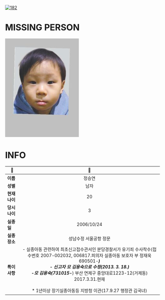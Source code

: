 [![182](https://img.shields.io/badge/%EC%8B%A4%EC%A2%85%EC%8B%A0%EA%B3%A0%EB%8A%94%20%EA%B5%AD%EB%B2%88%EC%97%86%EC%9D%B4-182-blue)](http://safe182.go.kr/index.do)

# MISSING PERSON

<img src="./missing_person.jpg">

# INFO

|🔑|💎|
|--|:--:|
|**이름**|정승연|
|**성별**|남자|
|**현재 나이**|20|
|**당시 나이**|3|
|**실종일**|2006/10/24|
|**실종 장소**|성남수정 서울공항 정문 |
|**특이사항**|- 실종아동 관련하여 최초신고접수관서인 분당경찰서가 유기죄 수사착수(접수번호 2007-002032, 006817.피의자 실종아동 보호자 부 정재욱 690501-*******)</br>- 신고자 모 김용숙으로 수정(2013. 3. 18.)</br>-모 김용숙(731015-*******) 부산 연제구 중앙대로1223-12(거제동) 2017.3.31.현재</br></br>* 1년이상 장기실종아동등 지방청 이관(17.9.27 행정관 김국녀)|
